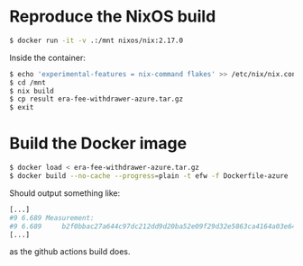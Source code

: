 # Reproduce the NixOS build
```bash
$ docker run -it -v .:/mnt nixos/nix:2.17.0
```
Inside the container:
```bash
$ echo 'experimental-features = nix-command flakes' >> /etc/nix/nix.conf
$ cd /mnt
$ nix build
$ cp result era-fee-withdrawer-azure.tar.gz
$ exit
```
# Build the Docker image
```bash
$ docker load < era-fee-withdrawer-azure.tar.gz
$ docker build --no-cache --progress=plain -t efw -f Dockerfile-azure .
```

Should output something like:
```bash
[...]
#9 6.689 Measurement:
#9 6.689     b2f0bbac27a644c97dc212dd9d20ba52e09f29d32e5863ca4164a03e6462f83c
[...]
```
as the github actions build does.
